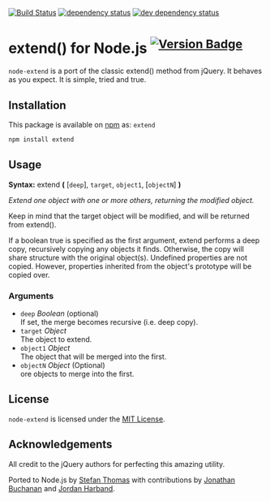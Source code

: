 [![Build Status][1]][2] [![dependency status][9]][10] [![dev dependency status][11]][12]

# extend() for Node.js <sup>[![Version Badge][8]][3]</sup>

`node-extend` is a port of the classic extend() method from jQuery. It behaves as you expect. It is simple, tried and true.

## Installation

This package is available on [npm][3] as: `extend`

``` sh
npm install extend
```

## Usage

**Syntax:** extend **(** [`deep`], `target`, `object1`, [`objectN`] **)** 

*Extend one object with one or more others, returning the modified object.*

Keep in mind that the target object will be modified, and will be returned from extend().

If a boolean true is specified as the first argument, extend performs a deep copy, recursively copying any objects it finds. Otherwise, the copy will share structure with the original object(s).
Undefined properties are not copied. However, properties inherited from the object's prototype will be copied over.

### Arguments

* `deep` *Boolean* (optional)  
If set, the merge becomes recursive (i.e. deep copy).
* `target`	*Object*  
The object to extend.
* `object1`	*Object*  
The object that will be merged into the first.
* `objectN` *Object* (Optional)  
ore objects to merge into the first.

## License

`node-extend` is licensed under the [MIT License][4].

## Acknowledgements

All credit to the jQuery authors for perfecting this amazing utility.

Ported to Node.js by [Stefan Thomas][5] with contributions by [Jonathan Buchanan][6] and [Jordan Harband][7].

[1]: https://travis-ci.org/justmoon/node-extend.png
[2]: https://travis-ci.org/justmoon/node-extend
[3]: https://npmjs.org/package/extend
[4]: http://opensource.org/licenses/MIT
[5]: https://github.com/justmoon
[6]: https://github.com/insin
[7]: https://github.com/ljharb
[8]: http://vb.teelaun.ch/justmoon/node-extend.svg
[9]: https://david-dm.org/justmoon/node-extend.png
[10]: https://david-dm.org/justmoon/node-extend
[11]: https://david-dm.org/justmoon/node-extend/dev-status.png
[12]: https://david-dm.org/justmoon/node-extend#info=devDependencies


